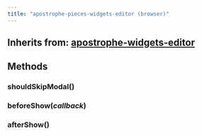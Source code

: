 ```yaml
---
title: "apostrophe-pieces-widgets-editor (browser)"
---
```

## Inherits from: [apostrophe-widgets-editor](../apostrophe-widgets/browser-apostrophe-widgets-editor.html)

## Methods
### shouldSkipModal()

### beforeShow(*callback*)

### afterShow()

